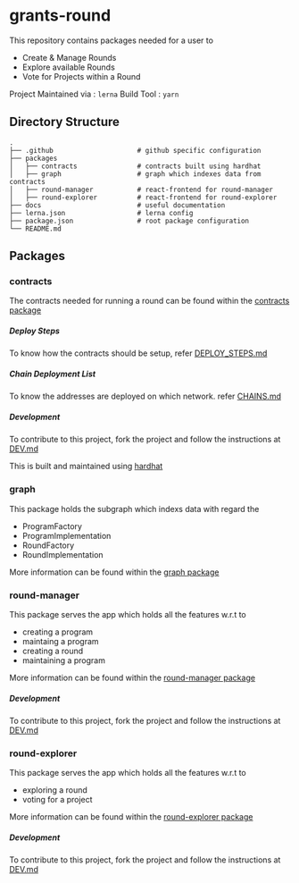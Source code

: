# grants-round

This repository contains packages needed for a user to 
- Create & Manage Rounds
- Explore available Rounds 
- Vote for Projects within a Round

Project Maintained via  : `lerna`
Build Tool              : `yarn`

## Directory Structure

```
.
├── .github                     # github specific configuration
├── packages
│   ├── contracts               # contracts built using hardhat
│   ├── graph                   # graph which indexes data from contracts
│   ├── round-manager           # react-frontend for round-manager
│   ├── round-explorer          # react-frontend for round-explorer
├── docs                        # useful documentation 
├── lerna.json                  # lerna config
├── package.json                # root package configuration
└── README.md
``` 

## Packages

### contracts

The contracts needed for running a round can be found within the [contracts package](https://github.com/gitcoinco/grants-round/tree/main/packages/contracts)

##### Deploy Steps

To know how the contracts should be setup, refer [DEPLOY_STEPS.md](https://github.com/gitcoinco/grants-round/blob/main/packages/contracts/docs/DEPLOY_STEPS.md)


##### Chain Deployment List

To know the addresses are deployed on which network. refer [CHAINS.md](https://github.com/gitcoinco/grants-round/blob/main/packages/contracts/docs/CHAINS.md)

##### Development

To contribute to this project, fork the project and follow the instructions at [DEV.md](https://github.com/gitcoinco/grants-round/blob/main/packages/contracts/docs/DEV.md)

This is built and maintained using [hardhat](hardhat.org)

### graph 

This package holds the subgraph which indexs data with regard the 
- ProgramFactory
- ProgramImplementation
- RoundFactory
- RoundImplementation

More information can be found within the [graph package](https://github.com/gitcoinco/grants-round/tree/main/packages/graph)

### round-manager

This package serves the app which holds all the features w.r.t to 

- creating a program
- maintaing a program
- creating a round
- maintaining a program

More information can be found within the [round-manager package](https://github.com/gitcoinco/grants-round/tree/main/packages/round-manager)

##### Development

To contribute to this project, fork the project and follow the instructions at [DEV.md](https://github.com/gitcoinco/grants-round/blob/main/packages/round-manager/docs/DEV.md)


### round-explorer

This package serves the app which holds all the features w.r.t to 

- exploring a round
- voting for a project


More information can be found within the [round-explorer package](https://github.com/gitcoinco/grants-round/tree/main/packages/round-explorer)

##### Development

To contribute to this project, fork the project and follow the instructions at [DEV.md](https://github.com/gitcoinco/grants-round/blob/main/packages/round-explorer/docs/DEV.md)
